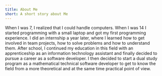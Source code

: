 ```yaml
---
title: About Me
short: A short story about Me
---
```


When I was 7,
I realized that I could handle computers.
When I was 14 I started programming with a small laptop and got my first programming experience.
I did an internship a year later,
where I learned how to get involved in team projects,
how to solve problems and how to understand them.
After school,
I continued my education in this field with an apprenticeship as an information technology assistant and finally decided to pursue a career as a software developer.
I then decided to start a dual study program as a mathematical technical software developer to get to know the field from a more theoretical and at the same time practical point of view.
